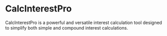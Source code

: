 # CalcInterestPro
CalcInterestPro is a powerful and versatile interest calculation tool designed to simplify both simple and compound interest calculations.
